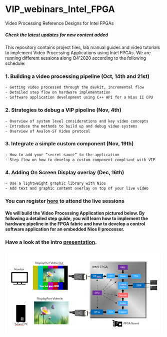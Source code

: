 # VIP_webinars_Intel_FPGA
Video Processing Reference Designs for Intel FPGAs

##### Check the [latest updates](https://github.com/perezfra/VIP_webinars_Intel_FPGA/blob/main/Latest_updates.md) for new content added

This repository contains project files, lab manual guides and video tutorials to implement Video Processing Applications using Intel FPGAs.
We are running different sessions along Q4'2020 according to the following schedule:

### 1.  Building a video processing pipeline (Oct, 14th and 21st)
    - Getting video processed through the devkit, incremental flow
    - Detailed step flow on hardware implementation
    - Software application development using C++ API for a Nios II CPU    

### 2.  Strategies to debug a VIP pipeline (Nov, 4th)
    - Overview of system level considerations and key video concepts
    - Introduce the methods to build up and debug video systems
    - Overview of Avalon-ST Video protocol  

### 3.  Integrate a simple custom component (Nov, 19th)        
    - How to add your “secret sauce” to the application
    - Step flow on how to develop a custom component compliant with VIP

### 4.  Adding On Screen Display overlay (Dec, 16th)
    - Use a lightweight graphic library with Nios 
    - Add text and graphic content overlay on top of your live video

### You can register [here](https://webinar.intel.com/PSGVideoIPWebQ420-REG) to attend the live sessions

#### We will build the Video Processing Application pictured below. By following a detailed step guide, you will learn how to implement the hardware pipeline in the FPGA fabric and how to develop a control software application for an embedded Nios II processor.

### Have a look at the intro [presentation](https://github.com/perezfra/VIP_webinars_Intel_FPGA/blob/main/VIP_webinars_intro.pdf).

<img src="https://github.com/perezfra/VIP_webinars_Intel_FPGA/blob/main/VIP_webinars_application.png">

